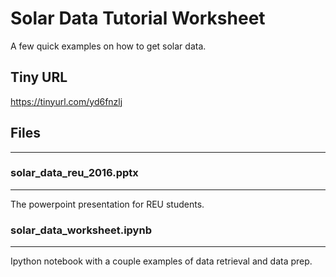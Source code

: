 
# Solar Data Tutorial Worksheet
A few quick examples on how to get solar data.

## Tiny URL
https://tinyurl.com/yd6fnzlj


## Files
------------

### solar_data_reu_2016.pptx
-----------
The powerpoint presentation for REU students.

### solar_data_worksheet.ipynb
----------
Ipython notebook with a couple examples of data retrieval and data prep.